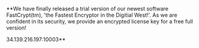 **We have finally released a trial version of our newest software FastCrypt(tm), 'the Fastest Encryptor in the Digitial West!'. As we are confident in its security, we provide an encrypted license key for a free full version!

34.139.216.197:10003**
